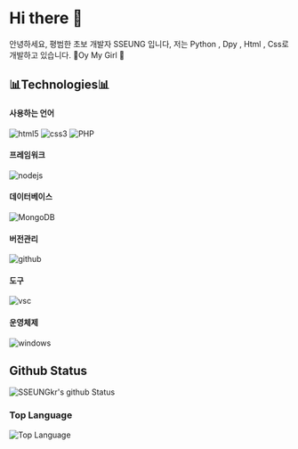 # Hi there 👋

<!--
**SSEUNGkr** is a ✨ _special_ ✨ repository because its `README.md` (this file) appears on your GitHub profile.

Here are some ideas to get you started:

- 🔭 I’m currently working on ...
- 🌱 I’m currently learning ...
- 👯 I’m looking to collaborate on ...
- 🤔 I’m looking for help with ...
- 💬 Ask me about ...
- 📫 How to reach me: ...
- 😄 Pronouns: ...
- ⚡ Fun fact: ...
-->

안녕하세요, 평범한 초보 개발자 SSEUNG 입니다, 저는 Python , Dpy , Html , Css로 개발하고 있습니다. 🥇Oy My Girl 🥇

## 📊Technologies📊

#### 사용하는 언어

![html5](https://img.shields.io/badge/html5%20-%23E34F26.svg?&style=for-the-badge&logo=html5&logoColor=white)
![css3](https://img.shields.io/badge/css3%20-%231572B6.svg?&style=for-the-badge&logo=css3&logoColor=white)
![PHP](https://img.shields.io/badge/PHP-777BB4?style=for-the-badge&logo=php&logoColor=white)

#### 프레임워크

![nodejs](https://img.shields.io/badge/Node.js-43853D?style=for-the-badge&logo=node.js&logoColor=white)

#### 데이터베이스

![MongoDB](https://img.shields.io/badge/MongoDB-%234ea94b.svg?&style=for-the-badge&logo=mongodb&logoColor=white)

#### 버전관리

![github](https://img.shields.io/badge/github%20-%23121011.svg?&style=for-the-badge&logo=github&logoColor=white)

#### 도구

![vsc](https://img.shields.io/badge/vsc-005FED?style=for-the-badge&logo=visual%20studio%20code&logoColor=white)

#### 운영체제

![windows](https://img.shields.io/badge/Windows-0078D6?style=for-the-badge&logo=windows&logoColor=white)

## Github Status
![SSEUNGkr's github Status](https://github-readme-stats.vercel.app/api?username=kms0219kms&show_icons=true&count_private=true&theme=radical)

### Top Language
![Top Language](https://github-readme-stats.vercel.app/api/top-langs/?username=kms0219kms&langs_count=100&theme=radical)<br/>
